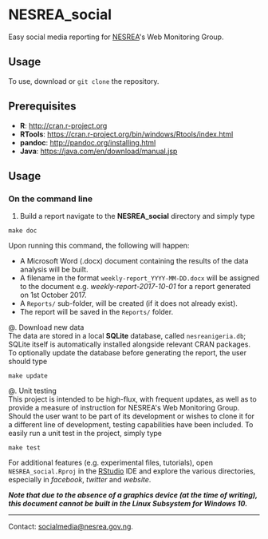 # NESREA_social
Easy social media reporting for [NESREA](http://www.nesrea.gov.ng)'s Web Monitoring Group.

## Usage
To use, download or `git clone` the repository.

## Prerequisites
* __R__: <http://cran.r-project.org>
* __RTools__: <https://cran.r-project.org/bin/windows/Rtools/index.html>
* __pandoc__: <http://pandoc.org/installing.html>
* __Java__: <https://java.com/en/download/manual.jsp>

## Usage  
### On the command line  

1. Build a report 
navigate to the **NESREA_social** directory and simply type  
```
make doc
```

Upon running this command, the following will happen:
+ A Microsoft Word (.docx) document containing the results of the data analysis will be built.
+ A filename in the format `weekly-report_YYYY-MM-DD.docx` will be assigned to the document e.g. *weekly-report-2017-10-01* for a report generated on 1st October 2017.
+ A `Reports/` sub-folder, will be created (if it does not already exist).
+ The report will be saved in the `Reports/` folder.

@. Download new data  
The data are stored in a local **SQLite** database, called `nesreanigeria.db`; SQLite itself is automatically installed alongside relevant CRAN packages. To optionally update the database before generating the report, the user should type
```
make update
```

@. Unit testing  
This project is intended to be high-flux, with frequent updates, as well as to provide a measure of instruction for NESREA's  Web Monitoring Group. Should the user want to be part of its development or wishes to clone it for a different line of development, testing capabilities have been included. To easily run a unit test in the project, simply type
```
make test
```

For additional features (e.g. experimental files, tutorials), open `NESREA_social.Rproj` in the [RStudio](https://www.rstudio.com/products/RStudio/) IDE and explore the various directories, especially in  *facebook*, *twitter* and *website*.

__*Note that due to the absence of a graphics device (at the time of writing), this document cannot be built in the Linux Subsystem for Windows 10.*__  
***
Contact: <socialmedia@nesrea.gov.ng>.
